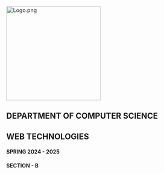  <img src="https://imgur.com/XakYOA5.png" alt="Logo.png" height="250">

## DEPARTMENT OF COMPUTER SCIENCE
## WEB TECHNOLOGIES
#### SPRING 2024 - 2025
#### SECTION - B
